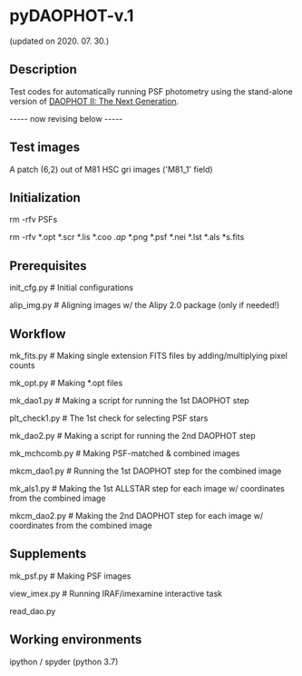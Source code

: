 # pyDAOPHOT-v.1
(updated on 2020. 07. 30.)


## Description
Test codes for automatically running PSF photometry using the stand-alone version of [DAOPHOT II: The Next Generation](http://www.astro.wisc.edu/sirtf/daophot2.pdf).


----- now revising below -----


## Test images
A patch (6,2) out of M81 HSC gri images ('M81_1' field)

## Initialization
rm -rfv PSFs

rm -rfv *.opt *.scr *.lis *.coo *.ap* *.png *.psf *.nei *.lst *.als *s.fits

## Prerequisites
init_cfg.py    # Initial configurations

alip_img.py    # Aligning images w/ the Alipy 2.0 package (only if needed!)

## Workflow
mk_fits.py    # Making single extension FITS files by adding/multiplying pixel counts

mk_opt.py    # Making *.opt files

mk_dao1.py    # Making a script for running the 1st DAOPHOT step

plt_check1.py    # The 1st check for selecting PSF stars

mk_dao2.py    # Making a script for running the 2nd DAOPHOT step

mk_mchcomb.py    # Making PSF-matched & combined images

mkcm_dao1.py    # Running the 1st DAOPHOT step for the combined image

mk_als1.py    # Making the 1st ALLSTAR step for each image w/ coordinates from the combined image

mkcm_dao2.py    # Making the 2nd DAOPHOT step for each image w/ coordinates from the combined image

## Supplements
mk_psf.py    # Making PSF images

view_imex.py    # Running IRAF/imexamine interactive task

read_dao.py

## Working environments
ipython / spyder (python 3.7)
